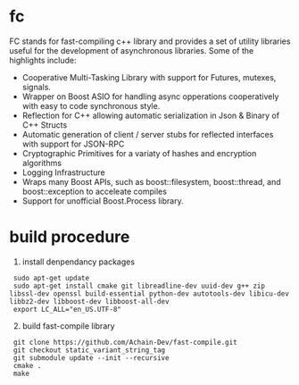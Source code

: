 fc
==

FC stands for fast-compiling c++ library and provides a set of utility libraries useful
for the development of asynchronous libraries.  Some of the highlights include:

 - Cooperative Multi-Tasking Library with support for Futures, mutexes, signals.
 - Wrapper on Boost ASIO for handling async opperations cooperatively with easy to code synchronous style.
 - Reflection for C++ allowing automatic serialization in Json & Binary of C++ Structs 
 - Automatic generation of client / server stubs for reflected interfaces with support for JSON-RPC
 - Cryptographic Primitives for a variaty of hashes and encryption algorithms
 - Logging Infrastructure 
 - Wraps many Boost APIs, such as boost::filesystem, boost::thread, and boost::exception to acceleate compiles
 - Support for unofficial Boost.Process library.
 
 build procedure
 ===============
  1. install denpendancy packages
  ```
   sudo apt-get update
   sudo apt-get install cmake git libreadline-dev uuid-dev g++ zip libssl-dev openssl build-essential python-dev autotools-dev libicu-dev libbz2-dev libboost-dev libboost-all-dev
   export LC_ALL="en_US.UTF-8"
  ``` 


  2. build fast-compile library
  ```
   git clone https://github.com/Achain-Dev/fast-compile.git
   git checkout static_variant_string_tag
   git submodule update --init --recursive
   cmake .
   make        
